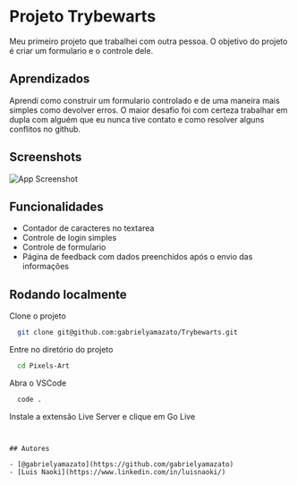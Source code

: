 
# Projeto Trybewarts

Meu primeiro projeto que trabalhei com outra pessoa. O objetivo do projeto é criar um formulario e o controle dele.


## Aprendizados

Aprendi como construir um formulario controlado e de uma maneira mais simples como devolver erros. O maior desafio foi com certeza trabalhar em dupla com alguém que eu nunca tive contato e como resolver alguns conflitos no github.


## Screenshots

![App Screenshot](https://cdn.discordapp.com/attachments/1098241441580449892/1107394628266766397/TRYBEWARTS.gif)


## Funcionalidades

- Contador de caracteres no textarea
- Controle de login simples
- Controle de formulario
- Página de feedback com dados preenchidos após o envio das informações


## Rodando localmente

Clone o projeto

```bash
  git clone git@github.com:gabrielyamazato/Trybewarts.git
```

Entre no diretório do projeto

```bash
  cd Pixels-Art
```

Abra o VSCode

```bash
  code .
```

Instale a extensão Live Server e clique em Go Live
```


## Autores

- [@gabrielyamazato](https://github.com/gabrielyamazato)
- [Luis Naoki](https://www.linkedin.com/in/luisnaoki/)
